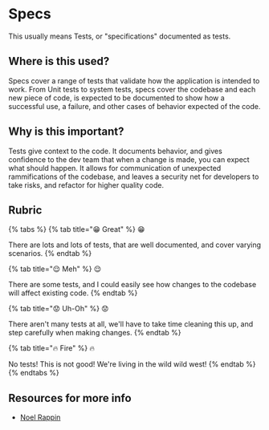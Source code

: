 # Specs

This usually means Tests, or "specifications" documented as tests.

## Where is this used?

Specs cover a range of tests that validate how the application is intended to work. From Unit tests to system tests, specs cover the codebase and each new piece of code, is expected to be documented to show how a successful use, a failure, and other cases of behavior expected of the code.

## Why is this important?

Tests give context to the code. It documents behavior, and gives confidence to the dev team that when a change is made, you can expect what should happen. It allows for communication of unexpected rammifications of the codebase, and leaves a security net for developers to take risks, and refactor for higher quality code.

## Rubric

{% tabs %}
{% tab title="😁 Great" %}
😁

There are lots and lots of tests, that are well documented, and cover varying scenarios.
{% endtab %}

{% tab title="😌 Meh" %}
😌

There are some tests, and I could easily see how changes to the codebase will affect existing code.
{% endtab %}

{% tab title="😟 Uh-Oh" %}
😟

There aren't many tests at all, we'll have to take time cleaning this up, and step carefully when making changes.
{% endtab %}

{% tab title="🔥 Fire" %}
🔥

No tests! This is not good! We're living in the wild wild west!
{% endtab %}
{% endtabs %}

## Resources for more info

* [Noel Rappin](#)

